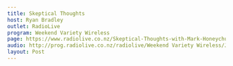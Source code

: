 ```yaml
---
title: Skeptical Thoughts
host: Ryan Bradley
outlet: RadioLive
program: Weekend Variety Wireless
page: https://www.radiolive.co.nz/Skeptical-Thoughts-with-Mark-Honeychurch/tabid/506/articleID/135838/Default.aspx
audio: http://prog.radiolive.co.nz/radiolive/Weekend Variety Wireless/Jan 2017/29_01_17_Mark.mp3
layout: Post
---
```


<page-radio />
